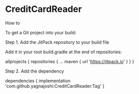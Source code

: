 # CreditCardReader

How to

To get a Git project into your build:

Step 1. Add the JitPack repository to your build file

Add it in your root build.gradle at the end of repositories:

allprojects {
repositories {
...
maven { url 'https://jitpack.io' }
}
}

Step 2. Add the dependency

dependencies {
implementation 'com.github.yagnajoshi:CreditCardReader:Tag'
}
